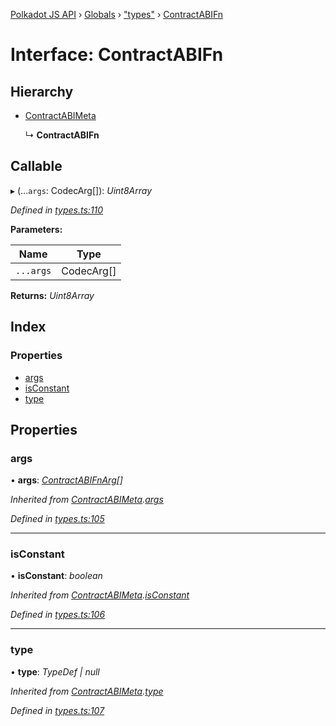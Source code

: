 [Polkadot JS API](../README.md) › [Globals](../globals.md) › ["types"](../modules/_types_.md) › [ContractABIFn](_types_.contractabifn.md)

# Interface: ContractABIFn

## Hierarchy

* [ContractABIMeta](_types_.contractabimeta.md)

  ↳ **ContractABIFn**

## Callable

▸ (...`args`: CodecArg[]): *Uint8Array*

*Defined in [types.ts:110](https://github.com/polkadot-js/api/blob/0a27f63423/packages/api-contract/src/types.ts#L110)*

**Parameters:**

Name | Type |
------ | ------ |
`...args` | CodecArg[] |

**Returns:** *Uint8Array*

## Index

### Properties

* [args](_types_.contractabifn.md#args)
* [isConstant](_types_.contractabifn.md#isconstant)
* [type](_types_.contractabifn.md#type)

## Properties

###  args

• **args**: *[ContractABIFnArg](_types_.contractabifnarg.md)[]*

*Inherited from [ContractABIMeta](_types_.contractabimeta.md).[args](_types_.contractabimeta.md#args)*

*Defined in [types.ts:105](https://github.com/polkadot-js/api/blob/0a27f63423/packages/api-contract/src/types.ts#L105)*

___

###  isConstant

• **isConstant**: *boolean*

*Inherited from [ContractABIMeta](_types_.contractabimeta.md).[isConstant](_types_.contractabimeta.md#isconstant)*

*Defined in [types.ts:106](https://github.com/polkadot-js/api/blob/0a27f63423/packages/api-contract/src/types.ts#L106)*

___

###  type

• **type**: *TypeDef | null*

*Inherited from [ContractABIMeta](_types_.contractabimeta.md).[type](_types_.contractabimeta.md#type)*

*Defined in [types.ts:107](https://github.com/polkadot-js/api/blob/0a27f63423/packages/api-contract/src/types.ts#L107)*
